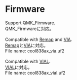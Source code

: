# Firmware

Support QMK_Firmware.
<br>
QMK_Firmwareに対応。
<br>
<br>
Compatible with [Remap](https://remap-keys.app/catalog/pLXvG6i1dYtpbWD7ujzv) and [VIA](https://usevia.app/).
<br>
[Remap](https://remap-keys.app/catalog/pLXvG6i1dYtpbWD7ujzv)と[VIA](https://usevia.app/)に対応。
<br>
File name: cool838ax_via.uf2
<br>
<br>
Compatible with [VIAL](https://get.vial.today/).
<br>
[VIAL](https://get.vial.today/)に対応。
<br>
File name: cool838ax_vial.uf2